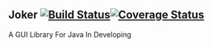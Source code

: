 ## Joker [![Build Status](https://travis-ci.org/jason1122g/Joker.svg?branch=master)](https://travis-ci.org/jason1122g/Joker)[![Coverage Status](https://coveralls.io/repos/jason1122g/Joker/badge.png?branch=master)](https://coveralls.io/r/jason1122g/Joker?branch=master)
A GUI Library For Java In Developing